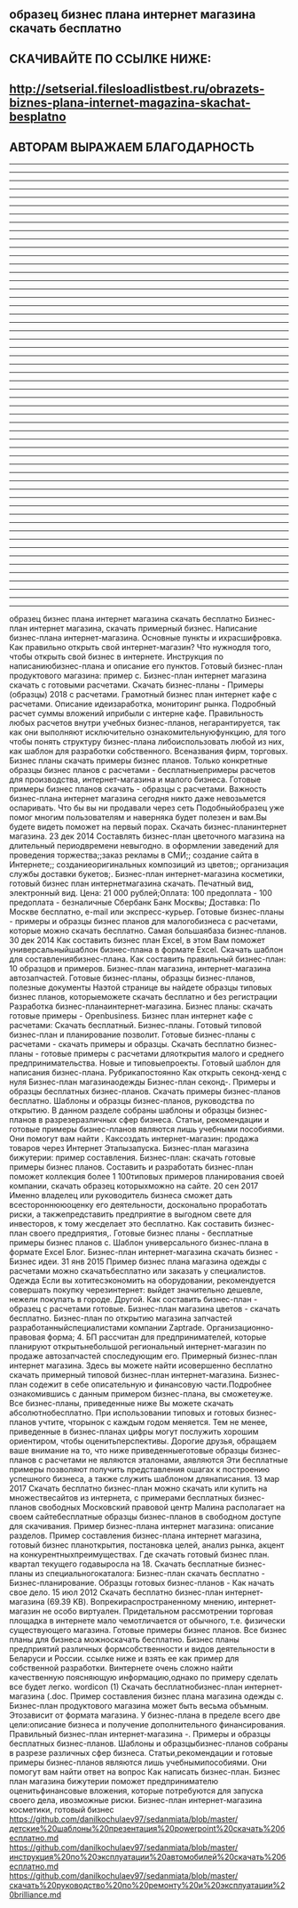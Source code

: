 образец бизнес плана интернет магазина скачать бесплатно
--------------------------------------------------
СКАЧИВАЙТЕ ПО ССЫЛКЕ НИЖЕ:
--------------------------------------------------
http://setserial.filesloadlistbest.ru/obrazets-biznes-plana-internet-magazina-skachat-besplatno
--------------------------------------------------
АВТОРАМ ВЫРАЖАЕМ БЛАГОДАРНОСТЬ
--------------------------------------------------
--------------------------------------------------
--------------------------------------------------
--------------------------------------------------
--------------------------------------------------
--------------------------------------------------
--------------------------------------------------
--------------------------------------------------
--------------------------------------------------
--------------------------------------------------
--------------------------------------------------
--------------------------------------------------
--------------------------------------------------
--------------------------------------------------
--------------------------------------------------
--------------------------------------------------
--------------------------------------------------
--------------------------------------------------
--------------------------------------------------
--------------------------------------------------
--------------------------------------------------
--------------------------------------------------
--------------------------------------------------
--------------------------------------------------
--------------------------------------------------
--------------------------------------------------
--------------------------------------------------
--------------------------------------------------
--------------------------------------------------
--------------------------------------------------
--------------------------------------------------
--------------------------------------------------
--------------------------------------------------
--------------------------------------------------
--------------------------------------------------
--------------------------------------------------
--------------------------------------------------
--------------------------------------------------
--------------------------------------------------
--------------------------------------------------
--------------------------------------------------
--------------------------------------------------
--------------------------------------------------
--------------------------------------------------
--------------------------------------------------
--------------------------------------------------
--------------------------------------------------
--------------------------------------------------
--------------------------------------------------
--------------------------------------------------
--------------------------------------------------
--------------------------------------------------
--------------------------------------------------
--------------------------------------------------
--------------------------------------------------
образец бизнес плана интернет магазина скачать бесплатно Бизнес-план интернет магазина, скачать примерный бизнес. Написание бизнес-плана интернет-магазина. Основные пункты и ихрасшифровка. Как правильно открыть свой интернет-магазин? Что нужнодля того, чтобы открыть свой бизнес в интернете. Инструкция по написаниюбизнес-плана и описание его пунктов. Готовый бизнес-план продуктового магазина: пример с. Бизнес-план интернет магазина скачать с готовыми расчетами. Скачать бизнес-планы - Примеры (образцы) 2018 с расчетами. Грамотный бизнес план интернет кафе с расчетами. Описание идеизаработка, мониторинг рынка. Подробный расчет суммы вложений иприбыли с интерне кафе. Правильность любых расчетов внутри учебных бизнес-планов, негарантируется, так как они выполняют исключительно ознакомительнуюфункцию, для того чтобы  понять структуру бизнес-плана либоиспользовать любой из них, как шаблон для разработки собственного. Всеназвания фирм, торговых. Бизнес планы скачать примеры бизнес планов. Только конкретные образцы бизнес планов с расчетами - бесплатныепримеры расчетов для производства, интернет-магазина и малого бизнеса. Готовые примеры бизнес планов скачать - образцы с расчетами. Важность бизнес-плана интернет магазина сегодня никто даже невозьмется оспаривать. Что бы вы ни продавали через сеть  Подобныйобразец уже помог многим пользователям и наверняка будет полезен и вам.Вы будете видеть  поможет на первый порах. Скачать бизнес-планинтернет магазина. 23 дек 2014  Составлять бизнес-план цветочного магазина на длительный периодвремени невыгодно.  в оформлении заведений для проведения торжества;;заказ рекламы в СМИ;; создание сайта в Интернете;; созданиеоригинальных композиций из цветов;; организация службы доставки букетов;. Бизнес-план интернет-магазина косметики, готовый бизнес план интернетмагазина скачать.  Печатный вид, электронный вид. Цена: 21 000 рублей;Оплата: 100  предоплата - 100  предоплата - безналичные  Сбербанк Банк Москвы; Доставка: По Москве бесплатно, e-mail или экспресс-курьер. Готовые бизнес-планы - примеры и образцы бизнес планов для малогобизнеса с расчетами, которые можно скачать бесплатно. Самая большаябаза бизнес-планов. 30 дек 2014  Как составить бизнес план Excel, в этом Вам поможет универсальныйшаблон бизнес-плана в формате Excel. Скачать шаблон для составлениябизнес-плана.
Как составить правильный бизнес-план: 10 образцов и примеров. Бизнес-план магазина, интернет-магазина автозапчастей. Готовые бизнес-планы, образцы бизнес-планов, полезные документы  Наэтой странице вы найдете образцы типовых бизнес планов, которыеможете скачать бесплатно и без регистрации  Разработка бизнес-планаинтернет-магазина. Бизнес планы: скачать готовые примеры - Openbusiness. Бизнес план интернет кафе с расчетами: Скачать бесплатный. Бизнес-планы. Готовый типовой бизнес-план и планирование позволит. Готовые бизнес-планы с расчетами - скачать примеры и образцы. Скачать бесплатно бизнес-планы - готовые примеры с расчетами дляоткрытия малого и среднего предпринимательства. Новые и типовыепроекты.  Готовый шаблон для написания бизнес-плана. Рубрикапостоянно  Как открыть секонд-хенд с нуля  Бизнес-план магазинаодежды Бизнес-план секонд-. Примеры и образцы бесплатных бизнес-планов. Скачать примеры бизнес-планов бесплатно. Шаблоны и образцы бизнес-планов, руководства по открытию. В данном разделе собраны шаблоны и образцы бизнес-планов в разрезеразличных сфер бизнеса. Статьи, рекомендации и готовые примеры бизнес-планов являются лишь учебными пособиями. Они помогут вам найти . Каксоздать интернет-магазин: продажа товаров через Интернет  Этапызапуска. Бизнес-план магазина бижутерии: пример составления. Бизнес-план: скачать готовые примеры бизнес планов.
Составить и разработать бизнес-план поможет коллекция более 1 100типовых примеров планирования своей компании, скачать образец которыхможно на сайте. 20 сен 2017  Именно владелец или руководитель бизнеса сможет дать всестороннююоценку его деятельности, досконально проработать риски, а такжепредставить предприятие в выгодном свете для инвесторов, к тому жесделает это бесплатно. Как составить бизнес-план своего предприятия,. Готовые бизнес планы - бесплатные примеры бизнес планов с. Шаблон универсального бизнес-плана в формате Excel  Блог. Бизнес-план интернет-магазина  скачать бизнес  - Бизнес идеи. 31 янв 2015  Пример бизнес плана магазина одежды с расчетами можно скачатьбесплатно или заказать у специалистов. Одежда  Если вы хотитесэкономить на оборудовании, рекомендуется совершать покупку черезинтернет: выйдет значительно дешевле, нежели покупать в городе. Другой. Как составить бизнес-план - образец с расчетами  готовые. Бизнес-план магазина цветов - скачать бесплатно. Бизнес-план по открытию магазина запчастей разработанныйспециалистами компании Zaptrade.  Организационно-правовая форма; 4. БП рассчитан для предпринимателей, которые планируют открытьнебольшой региональный интернет-магазин по продаже автозапчастей споследующим его. Примерный бизнес-план интернет магазина. Здесь вы можете найти исовершенно бесплатно скачать примерный типовой бизнес-план интернет-магазина. Бизнес-план содежит в себе описательную и финансовую части.Подробнее ознакомившись с данным примером бизнес-плана, вы сможетеуже. Все бизнес-планы, приведенные ниже Вы можете скачать абсолютнобесплатно. При использовании типовых и готовых бизнес-планов учтите, чторынок с каждым годом меняется. Тем не менее, приведенные в бизнес-планах цифры могут послужить хорошим ориентиром, чтобы оценитьперспективы. Дорогие друзья, обращаем ваше внимание на то, что ниже приведенныеготовые образцы бизнес-планов с расчетами не являются эталонами, аявляются  Эти бесплатные примеры позволяют получить представления ошагах к построению успешного бизнеса, а также служить шаблоном длянаписания. 13 мар 2017  Скачать бесплатно бизнес-план можно скачать или купить на множествесайтов из интернета, с примерами бесплатных бизнес-планов свободных Московский правовой центр Малина располагает на своем сайтебесплатные образцы бизнес-планов в свободном доступе для скачивания. Пример бизнес-плана интернет магазина: описание разделов. Пример составления бизнес-плана интернет магазина, готовый бизнес планоткрытия, постановка целей, анализ рынка, акцент на конкурентныхпреимуществах. Где скачать готовый бизнес план.  квартал текущего годавыросла на 18. Скачать бесплатные бизнес-планы из специальногокаталога:
Бизнес-план скачать бесплатно - Бизнес-планирование. Образцы готовых бизнес-планов - Как начать свое дело. 15 июл 2012  Скачать бесплатно бизнес-план интернет-магазина (69.39 KB). Вопрекираспространенному мнению, интернет-магазин не особо виртуален. Придетальном рассмотрении торговая площадка в интернете мало чемотличается от обычного, т.е. физически существующего магазина. Готовые примеры бизнес планов. Все бизнес планы для бизнеса можноскачать бесплатно. Бизнес планы предприятий различных формсобственности и видов деятельности в Беларуси и России. ссылке ниже и взять ее как пример для собственной разработки. Винтернете очень сложно найти качественную поясняющую информацию,однако по примеру сделать все будет легко. wordicon (1) Скачать бесплатнобизнес-план интернет-магазина (.doc. Пример составления бизнес плана магазина одежды с. Бизнес-план продуктового магазина может быть весьма объмным. Этозависит от формата магазина. У бизнес-плана в пределе всего две цели:описание бизнеса и получение дополнительного финансирования. Правильный бизнес-план интернет-магазина -. Примеры и образцы бесплатных бизнес-планов. Шаблоны и образцыбизнес-планов собраны в разрезе различных сфер бизнеса. Статьи,рекомендации и готовые примеры бизнес-планов являются лишь учебнымипособиями. Они помогут вам найти ответ на вопрос Как написать бизнес-план. Бизнес план магазина бижутерии поможет предпринимателю оценитьфинансовые вложения, которые потребуются для запуска своего дела, ивозможные риски. Бизнес-план интернет-магазина косметики, готовый бизнес
https://github.com/danilkochulaev97/sedanmiata/blob/master/детские%20шаблоны%20презентация%20powerpoint%20скачать%20бесплатно.md
https://github.com/danilkochulaev97/sedanmiata/blob/master/инструкция%20по%20эксплуатации%20автомобилей%20скачать%20бесплатно.md
https://github.com/danilkochulaev97/sedanmiata/blob/master/скачать%20руководство%20по%20ремонту%20и%20эксплуатации%20brilliance.md